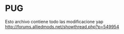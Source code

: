PUG
===

Esto archivo contiene todo las modificacione yap  http://forums.alliedmods.net/showthread.php?p=549954
